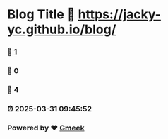 # Blog Title :link: https://jacky-yc.github.io/blog/
### :page_facing_up: [1](https://jacky-yc.github.io/blog/tag.html) 
### :speech_balloon: 0 
### :hibiscus: 4 
### :alarm_clock: 2025-03-31 09:45:52 
### Powered by :heart: [Gmeek](https://github.com/Meekdai/Gmeek)
